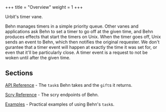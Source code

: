 +++
title = "Overview"
weight = 1
+++

Urbit's timer vane.

Behn manages timers in a simple priority queue. Other vanes and applications ask Behn to set a timer to go off at the given time, and Behn produces effects that start the timers on Unix. When the timer goes off, Unix sends an event to Behn, which then notifies the original requester. We don't gurantee that a timer event will happen at exactly the time it was set for, or even that it'll be particularly close. A timer event is a request to not be woken until after the given time.

## Sections

[API Reference](/reference/arvo/behn/tasks) - The `task`s Behn takes and the `gift`s it returns.

[Scry Reference](/reference/arvo/behn/scry) - The scry endpoints of Behn.

[Examples](/reference/arvo/behn/examples) - Practical examples of using Behn's `task`s.
